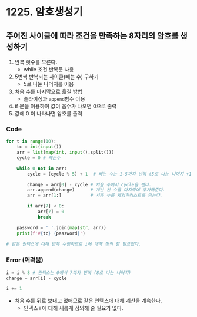 # 1225. 암호생성기

## 주어진 사이클에 따라 조건을 만족하는 8자리의 암호를 생성하기

1.  반복 횟수를 모른다.
    - whlie 조건 반복문 사용
2.  5번씩 반복되는 사이클(빼는 수) 구하기
    - 5로 나눈 나머지를 이용
3.  처음 수를 마지막으로 옮길 방법
    - 슬라이싱과 `append`함수 이용
4.  if 문을 이용하여 값이 음수가 나오면 0으로 출력
5.  값에 0 이 나타나면 암호를 출력



### Code

```python
for t in range(10):
    tc = int(input())
    arr = list(map(int, input().split()))
    cycle = 0 # 빼는수

    while 0 not in arr:
        cycle = (cycle % 5) + 1  # 빼는 수는 1-5까지 반복 (5로 나눈 나머지 +1)

        change = arr[0] - cycle # 처음 수에서 cycle을 뺀다.
        arr.append(change)      # 계산 된 수를 마지막에 추가해준다.
        arr = arr[1:]           # 처음 수를 제외한리스트를 담는다.

        if arr[7] < 0:
            arr[7] = 0
            break

    password = ' '.join(map(str, arr))
    print(f'#{tc} {password}')

# 같은 인덱스에 대해 반복 수행하므로 i에 대해 정의 할 필요없다.
```



### Error (어려움)

```python
i = i % 8 # 인덱스는 0에서 7까지 반복 (8로 나눈 나머지)
change = arr[i] - cycle

i += 1
```

- 처음 수를 뒤로 보내고 없애므로 같은 인덱스에 대해 계산을 계속한다.
  - 인덱스 i 에 대해 새롭게 정의해 줄 필요가 없다.

